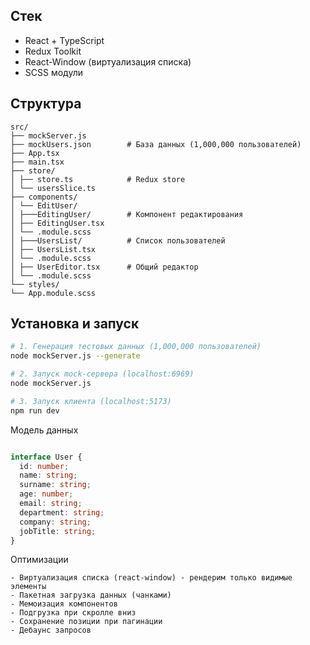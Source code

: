 
##  Стек
- React + TypeScript
- Redux Toolkit
- React-Window (виртуализация списка)
- SCSS модули

## Структура 

```
src/
├── mockServer.js 
├── mockUsers.json        # База данных (1,000,000 пользователей)
├── App.tsx
├── main.tsx
├── store/
│ ├── store.ts            # Redux store
│ └── usersSlice.ts
├── components/
│ └── EditUser/
│ ├───EditingUser/        # Компонент редактирования
│ ├── EditingUser.tsx
│ └── .module.scss
│ ├───UsersList/          # Список пользователей
│ ├── UsersList.tsx
│ └── .module.scss
│ ├── UserEditor.tsx      # Общий редактор
│ └── .module.scss
└── styles/
└── App.module.scss 
```

## Установка и запуск

```bash
# 1. Генерация тестовых данных (1,000,000 пользователей)
node mockServer.js --generate

# 2. Запуск mock-сервера (localhost:6969)
node mockServer.js

# 3. Запуск клиента (localhost:5173)
npm run dev
```

Модель данных

```typescript

interface User {
  id: number;
  name: string;
  surname: string;
  age: number;
  email: string;
  department: string;
  company: string;
  jobTitle: string;
}
```


Оптимизации

```
- Виртуализация списка (react-window) - рендерим только видимые элементы
- Пакетная загрузка данных (чанками)
- Мемоизация компонентов
- Подгрузка при скролле вниз
- Сохранение позиции при пагинации
- Дебаунс запросов
```
